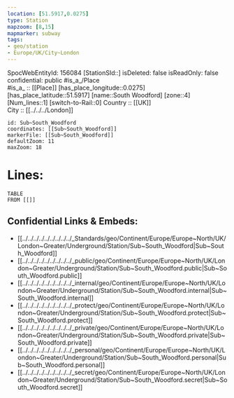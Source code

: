 ```yaml
---
location: [51.5917,0.0275] 
type: Station 
mapzoom: [8,15] 
mapmarker: subway 
tags:
- geo/station
- Europe/UK/City~London
---
```

SpocWebEntityId: 156084
[StationSId::] 
isDeleted: false
isReadOnly: false
confidential: public
#is_a_/Place  
#is_a_ :: [[Place]] 
[has_place_longitude::0.0275] 
[has_place_latitude::51.5917] 
[name::South Woodford] 
[zone::4] 
[Num_lines::1] 
[switch-to-Rail::0] 
Country :: [[UK]]  
City :: [[../../../London]]  


```leaflet
id: Sub~South_Woodford
coordinates: [[Sub~South_Woodford]] 
markerFile: [[Sub~South_Woodford]] 
defaultZoom: 11 
maxZoom: 18
```


# Lines: 
```dataview
TABLE 
FROM [[]] 
```

## Confidential Links & Embeds: 
- [[../../../../../../../../../_Standards/geo/Continent/Europe/Europe~North/UK/London~Greater/Underground/Station/Sub~South_Woodford|Sub~South_Woodford]] 
- [[../../../../../../../../../_public/geo/Continent/Europe/Europe~North/UK/London~Greater/Underground/Station/Sub~South_Woodford.public|Sub~South_Woodford.public]] 
- [[../../../../../../../../../_internal/geo/Continent/Europe/Europe~North/UK/London~Greater/Underground/Station/Sub~South_Woodford.internal|Sub~South_Woodford.internal]] 
- [[../../../../../../../../../_protect/geo/Continent/Europe/Europe~North/UK/London~Greater/Underground/Station/Sub~South_Woodford.protect|Sub~South_Woodford.protect]] 
- [[../../../../../../../../../_private/geo/Continent/Europe/Europe~North/UK/London~Greater/Underground/Station/Sub~South_Woodford.private|Sub~South_Woodford.private]] 
- [[../../../../../../../../../_personal/geo/Continent/Europe/Europe~North/UK/London~Greater/Underground/Station/Sub~South_Woodford.personal|Sub~South_Woodford.personal]] 
- [[../../../../../../../../../_secret/geo/Continent/Europe/Europe~North/UK/London~Greater/Underground/Station/Sub~South_Woodford.secret|Sub~South_Woodford.secret]] 
